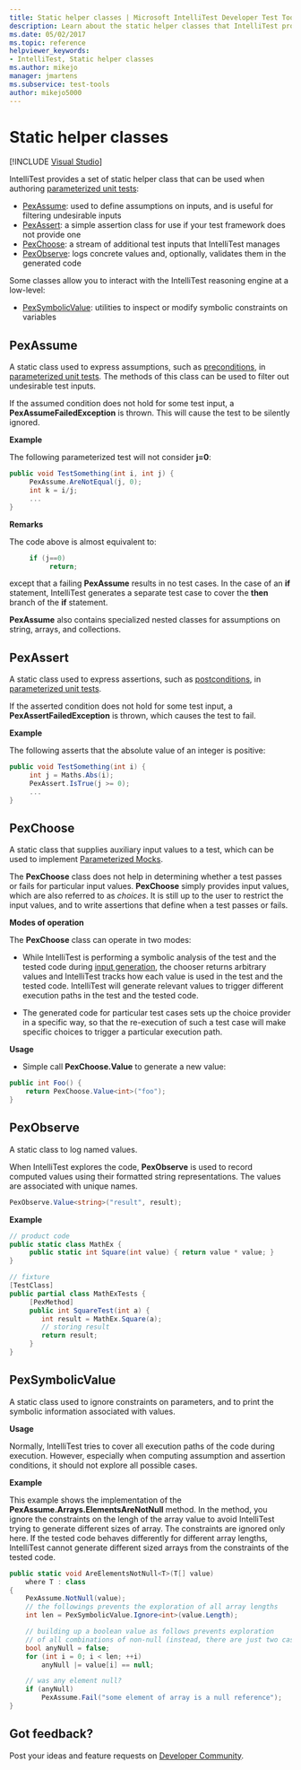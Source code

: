 ```yaml
---
title: Static helper classes | Microsoft IntelliTest Developer Test Tool
description: Learn about the static helper classes that IntelliTest provides for authoring parameterized unit tests.
ms.date: 05/02/2017
ms.topic: reference
helpviewer_keywords:
- IntelliTest, Static helper classes
ms.author: mikejo
manager: jmartens
ms.subservice: test-tools
author: mikejo5000
---
```

# Static helper classes

 [!INCLUDE [Visual Studio](~/includes/applies-to-version/vs-windows-only.md)]

IntelliTest provides a set of static helper class that can be used when authoring [parameterized unit tests](test-generation.md#parameterized-unit-testing):

* [PexAssume](#pexassume): used to define assumptions on inputs, and is useful for filtering undesirable inputs
* [PexAssert](#pexassert): a simple assertion class for use if your test framework does not provide one
* [PexChoose](#pexchoose): a stream of additional test inputs that IntelliTest manages
* [PexObserve](#pexobserve): logs concrete values and, optionally, validates them in the generated code

Some classes allow you to interact with the IntelliTest reasoning engine at a low-level:

* [PexSymbolicValue](#pexsymbolicvalue): utilities to inspect or modify symbolic constraints on variables

<a name="pexassume"></a>
## PexAssume

A static class used to express assumptions, such as [preconditions](test-generation.md#precondition), in [parameterized unit tests](test-generation.md#parameterized-unit-testing). The methods of this class can be used to filter out undesirable test inputs.

If the assumed condition does not hold for some test input, a **PexAssumeFailedException** is thrown. This will cause the test to be silently ignored.

**Example**

The following parameterized test will not consider **j=0**:

```csharp
public void TestSomething(int i, int j) {
     PexAssume.AreNotEqual(j, 0);
     int k = i/j;
     ...
}
```

**Remarks**

The code above is almost equivalent to:

```csharp
     if (j==0)
          return;
```

except that a failing **PexAssume** results in no test cases. In the case of an **if** statement, IntelliTest generates a separate test case to cover the **then** branch of the **if** statement.

**PexAssume** also contains specialized nested classes for assumptions on string, arrays, and collections.

<a name="pexassert"></a>
## PexAssert

A static class used to express assertions, such as [postconditions](test-generation.md#postcondition), in [parameterized unit tests](test-generation.md#parameterized-unit-testing).

If the asserted condition does not hold for some test input, a **PexAssertFailedException** is thrown, which causes the test to fail.

**Example**

The following asserts that the absolute value of an integer is positive:

```csharp
public void TestSomething(int i) {
     int j = Maths.Abs(i);
     PexAssert.IsTrue(j >= 0);
     ...
}
```

<a name="pexchoose"></a>
## PexChoose

A static class that supplies auxiliary input values
to a test, which can be used to implement
[Parameterized Mocks](input-generation.md#parameterized-mocks).

The **PexChoose** class does not help in determining
whether a test passes or fails for particular input
values. **PexChoose** simply provides input values,
which are also referred to as *choices*. It is still
up to the user to restrict the input values, and to
write assertions that define when a test passes or fails.

**Modes of operation**

The **PexChoose** class can operate in two modes:

* While IntelliTest is performing a symbolic analysis
  of the test and the tested code during
  [input generation](input-generation.md), the chooser
  returns arbitrary values and IntelliTest tracks how
  each value is used in the test and the tested code. IntelliTest will generate relevant values to trigger different execution paths in the test and the tested code.

* The generated code for particular test cases sets
  up the choice provider in a specific way, so that
  the re-execution of such a test case will make
  specific choices to trigger a particular execution path.

**Usage**

* Simple call **PexChoose.Value** to generate a new value:

```csharp
public int Foo() {
    return PexChoose.Value<int>("foo");
}
```

<a name="pexobserve"></a>
## PexObserve

A static class to log named values.

When IntelliTest explores the code, **PexObserve**
is used to record computed values using their
formatted string representations. The values are
associated with unique names.

```csharp
PexObserve.Value<string>("result", result);
```

**Example**

```csharp
// product code
public static class MathEx {
     public static int Square(int value) { return value * value; }
}

// fixture
[TestClass]
public partial class MathExTests {
     [PexMethod]
     public int SquareTest(int a) {
        int result = MathEx.Square(a);
        // storing result
        return result;
     }
}
```

<a name="pexsymbolicvalue"></a>
## PexSymbolicValue

A static class used to ignore constraints on parameters,
and to print the symbolic information associated with values.

**Usage**

Normally, IntelliTest tries to cover all execution
paths of the code during execution. However,
especially when computing assumption and assertion
conditions, it should not explore all possible cases.

**Example**

This example shows the implementation of the
**PexAssume.Arrays.ElementsAreNotNull** method.
In the method, you ignore the constraints on the
lengh of the array value to avoid IntelliTest trying
to generate different sizes of array. The constraints
are ignored only here. If the tested code behaves
differently for different array lengths, IntelliTest
cannot generate different sized arrays from the
constraints of the tested code.

```csharp
public static void AreElementsNotNull<T>(T[] value)
    where T : class
{
    PexAssume.NotNull(value);
    // the followings prevents the exploration of all array lengths
    int len = PexSymbolicValue.Ignore<int>(value.Length);

    // building up a boolean value as follows prevents exploration
    // of all combinations of non-null (instead, there are just two cases)
    bool anyNull = false;
    for (int i = 0; i < len; ++i)
        anyNull |= value[i] == null;

    // was any element null?
    if (anyNull)
        PexAssume.Fail("some element of array is a null reference");
}
```

## Got feedback?

Post your ideas and feature requests on [Developer Community](https://aka.ms/feedback/suggest?space=8).
